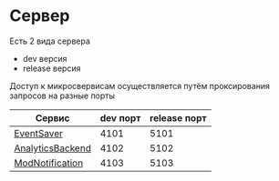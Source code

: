 # Сервер
Есть 2 вида сервера 
- dev версия
- release версия 

Доступ к микросвервисам осуществляется путём проксирования запросов на разные порты

| Сервис                                                           | dev порт | release порт |
| ---------------------------------------------------------------- | -------- | ------------ |
| [EventSaver](https://github.com/WOT-STAT/EventSaver)             | 4101     | 5101         |
| [AnalyticsBackend](https://github.com/WOT-STAT/AnalyticsBackend) | 4102     | 5102         |
| [ModNotification](https://github.com/WOT-STAT/ModNotification)   | 4103     | 5103         |

